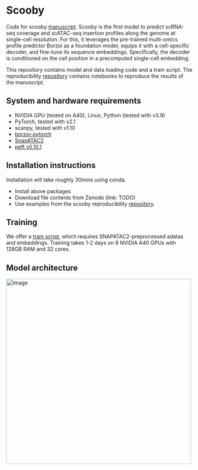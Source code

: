 # Scooby

Code for scooby [manuscript]().
Scooby is the first model to predict scRNA-seq coverage and scATAC-seq insertion profiles along the genome at single-cell resolution.
For this, it leverages the pre-trained multi-omics profile predictor Borzoi as a foundation model, equips it with a cell-specific decoder, and fine-tune its sequence embeddings. Specifically, the decoder is conditioned on the cell position in a precomputed single-cell embedding.

This repository contains model and data loading code and a train script. 
The reproducibility [repository](https://github.com/gagneurlab/scooby_reproducibility) contains notebooks to reproduce the results of the manuscript. 

## System and hardware requirements
 - NVIDIA GPU (tested on A40), Linux, Python (tested with v3.9)
 - PyTorch, tested with v2.1
 - scanpy, tested with v1.10
 - [borzoi-pytorch](https://github.com/johahi/borzoi-pytorch)
 - [SnapATAC2](https://github.com/lauradmartens/SnapATAC2)
 - [peft v0.10.1](https://github.com/lauradmartens/peft)

## Installation instructions
Installation will take roughly 30mins using conda.
 - Install above packages
 - Download file contents from Zenodo (link: TODO)
 - Use examples from the scooby reproducibility [repository](https://github.com/gagneurlab/scooby_reproducibility).

## Training 
We offer a [train script](https://github.com/gagneurlab/scooby/blob/main/scripts/train.py), which requires SNAPATAC2-preprocessed adatas and embeddings. Training takes 1-2 days on 8 NVIDIA A40 GPUs with 128GB RAM and 32 cores.

## Model architecture
<img width="500" alt="image" src="https://github.com/user-attachments/assets/98a52a86-67b1-4fb2-8b94-227ce2e47af2">
